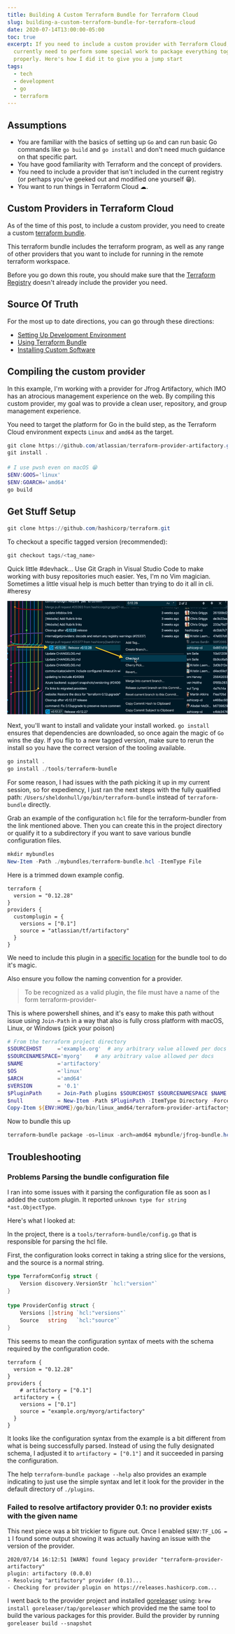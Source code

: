 ```yaml
---
title: Building A Custom Terraform Bundle for Terraform Cloud
slug: building-a-custom-terraform-bundle-for-terraform-cloud
date: 2020-07-14T13:00:00-05:00
toc: true
excerpt: If you need to include a custom provider with Terraform Cloud, you
  currently need to perform some special work to package everything together
  properly. Here's how I did it to give you a jump start
tags:
  - tech
  - development
  - go
  - terraform
---
```

## Assumptions

* You are familiar with the basics of setting up `Go` and can run basic Go commands like `go build` and `go install` and don't need much guidance on that specific part.
* You have good familiarity with Terraform and the concept of providers.
* You need to include a provider that isn't included in the current registry (or perhaps you've geeked out and modified one yourself 😁).
* You want to run things in Terraform Cloud ☁.

## Custom Providers in Terraform Cloud

As of the time of this post, to include a custom provider, you need to create a custom [terraform bundle](https://bit.ly/3fA4CZu).

This terraform bundle includes the terraform program, as well as any range of other providers that you want to include for running in the remote terraform workspace.

Before you go down this route, you should make sure that the [Terraform Registry](https://registry.terraform.io/browse/providers?tier=community) doesn't already include the provider you need.

## Source Of Truth

For the most up to date directions, you can go through these directions:

* [Setting Up Development Environment](https://bit.ly/2ZsG9iX)
* [Using Terraform Bundle](https://bit.ly/3fA4CZu)
* [Installing Custom Software](https://www.terraform.io/docs/cloud/run/install-software.html)

## Compiling the custom provider

In this example, I'm working with a provider for Jfrog Artifactory, which IMO has an atrocious management experience on the web.
By compiling this custom provider, my goal was to provide a clean user, repository, and group management experience.

You need to target the platform for Go in the build step, as the Terraform Cloud environment expects `Linux` and `amd64` as the target.

```powershell
git clone https://github.com/atlassian/terraform-provider-artifactory.git
git install . 

# I use pwsh even on macOS 😁
$ENV:GOOS='linux'
$ENV:GOARCH='amd64'
go build
```

## Get Stuff Setup

```powershell
git clone https://github.com/hashicorp/terraform.git
```

To checkout a specific tagged version (recommended):

```powershell
git checkout tags/<tag_name>
```

Quick little #devhack... Use Git Graph in Visual Studio Code to make working with busy repositories much easier.
Yes, I'm no Vim magician. Sometimes a little visual help is much better than trying to do it all in cli. #heresy

![Use Git Graph to Visually Navigate A Busy Repo and Checkout a Tagged Commit](/static/images/2020-07-14_14-57-48_using_git_graph.png "Git Graph Makes Things Easier")

Next, you'll want to install and validate your install worked.
`go install` ensures that dependencies are downloaded, so once again the magic of `Go` wins the day.
If you flip to a new tagged version, make sure to rerun the install so you have the correct version of the tooling available.

```powershell
go install .
go install ./tools/terraform-bundle
```

For some reason, I had issues with the path picking it up in my current session, so for expediency, I just ran the next steps with the fully qualified path: `/Users/sheldonhull/go/bin/terraform-bundle` instead of `terraform-bundle` directly.

Grab an example of the configuration `hcl` file for the terraform-bundler from the link mentioned above.
Then you can create this in the project directory or qualify it to a subdirectory if you want to save various bundle configuration files. 

```powershell
mkdir mybundles
New-Item -Path ./mybundles/terraform-bundle.hcl -ItemType File
```

Here is a trimmed down example config.

```hcl
terraform {
  version = "0.12.28"
}
providers {
  customplugin = {
    versions = ["0.1"]
    source = "atlassian/tf/artifactory"
  }
}
```

We need to include this plugin in a [specific location](https://bit.ly/32jetib) for the bundle tool to do it's magic.

Also ensure you follow the naming convention for a provider.

>  To be recognized as a valid plugin, the file must have a name of the form terraform-provider-<NAME>

This is where powershell shines, and it's easy to make this path without issue using `Join-Path` in a way that also is fully cross platform with macOS, Linux, or Windows (pick your poison)

```powershell
# From the terraform project directory
$SOURCEHOST     ='example.org'  # any arbitrary value allowed per docs
$SOURCENAMESPACE='myorg'    # any arbitrary value allowed per docs
$NAME           ='artifactory'
$OS             ='linux'
$ARCH           ='amd64'
$VERSION        = '0.1'
$PluginPath     = Join-Path plugins $SOURCEHOST $SOURCENAMESPACE $NAME $VERSION "${OS}_${ARCH}"
$null           = New-Item -Path $PluginPath -ItemType Directory -Force
Copy-Item ${ENV:HOME}/go/bin/linux_amd64/terraform-provider-artifactory -Destination $PluginPath -Force
```

Now to bundle this up

```powershell
terraform-bundle package -os=linux -arch=amd64 mybundle/jfrog-bundle.hcl
```

## Troubleshooting

### Problems Parsing the bundle configuration file 

I ran into some issues with it parsing the configuration file as soon as I added the custom plugin. It reported `unknown type for string *ast.ObjectType`.

Here's what I looked at: 

In the project, there is a `tools/terraform-bundle/config.go` that is responsible for parsing the hcl file.

First, the configuration looks correct in taking a string slice for the versions, and the source is a normal string.


```go
type TerraformConfig struct {
	Version discovery.VersionStr `hcl:"version"`
}

type ProviderConfig struct {
	Versions []string `hcl:"versions"`
	Source   string   `hcl:"source"`
}

```

This seems to mean the configuration syntax of meets with the schema required by the configuration code.

```hcl
terraform {
  version = "0.12.28"
}
providers {
    # artifactory = ["0.1"]
  artifactory = {
    versions = ["0.1"]
    source = "example.org/myorg/artifactory"
  }
}
```

It looks like the configuration syntax from the example is a bit different from what is being successfully parsed.
Instead of using the fully designated schema, I adjusted it to `artifactory = ["0.1"]` and it succeeded in parsing the configuration.

The help `terraform-bundle package --help` also provides an example indicating to just use the simple syntax and let it look for the provider in the default directory of `./plugins`.

### Failed to resolve artifactory provider 0.1: no provider exists with the given name

This next piece was a bit trickier to figure out. 
Once I enabled `$ENV:TF_LOG = 1` I found some output showing it was actually having an issue with the version of the provider.

```text
2020/07/14 16:12:51 [WARN] found legacy provider "terraform-provider-artifactory"
plugin: artifactory (0.0.0)
- Resolving "artifactory" provider (0.1)...
- Checking for provider plugin on https://releases.hashicorp.com...
```

I went back to the provider project and installed [goreleaser](https://goreleaser.com/quick-start/) using: `brew install goreleaser/tap/goreleaser` which provided me the same tool to build the various packages for this provider.
Build the provider by running `goreleaser build --snapshot`
